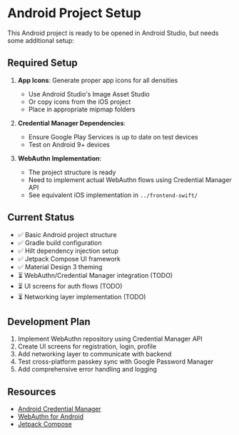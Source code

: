 # Android Project Setup

This Android project is ready to be opened in Android Studio, but needs some additional setup:

## Required Setup

1. **App Icons**: Generate proper app icons for all densities
   - Use Android Studio's Image Asset Studio
   - Or copy icons from the iOS project
   - Place in appropriate mipmap folders

2. **Credential Manager Dependencies**: 
   - Ensure Google Play Services is up to date on test devices
   - Test on Android 9+ devices

3. **WebAuthn Implementation**:
   - The project structure is ready
   - Need to implement actual WebAuthn flows using Credential Manager API
   - See equivalent iOS implementation in `../frontend-swift/`

## Current Status

- ✅ Basic Android project structure
- ✅ Gradle build configuration
- ✅ Hilt dependency injection setup
- ✅ Jetpack Compose UI framework
- ✅ Material Design 3 theming
- ⏳ WebAuthn/Credential Manager integration (TODO)
- ⏳ UI screens for auth flows (TODO)
- ⏳ Networking layer implementation (TODO)

## Development Plan

1. Implement WebAuthn repository using Credential Manager API
2. Create UI screens for registration, login, profile
3. Add networking layer to communicate with backend
4. Test cross-platform passkey sync with Google Password Manager
5. Add comprehensive error handling and logging

## Resources

- [Android Credential Manager](https://developer.android.com/training/sign-in/passkeys)
- [WebAuthn for Android](https://developers.google.com/identity/passkeys/android)
- [Jetpack Compose](https://developer.android.com/jetpack/compose)